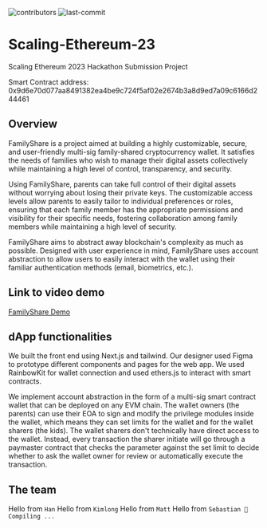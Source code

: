 ![contributors](https://img.shields.io/github/contributors/hanpham32/Scaling-Ethereum-23)
![last-commit](https://img.shields.io/github/last-commit/hanpham32/Scaling-Ethereum-23)

# Scaling-Ethereum-23
Scaling Ethereum 2023 Hackathon Submission Project

Smart Contract address:
0x9d6e70d077aa8491382ea4be9c724f5af02e2674b3a8d9ed7a09c6166d244461

## Overview
FamilyShare is a project aimed at building a highly customizable, secure, and user-friendly multi-sig family-shared cryptocurrency wallet. It satisfies the needs of families who wish to manage their digital assets collectively while maintaining a high level of control, transparency, and security.

Using FamilyShare, parents can take full control of their digital assets without worrying about losing their private keys. The customizable access levels allow parents to easily tailor to individual preferences or roles, ensuring that each family member has the appropriate permissions and visibility for their specific needs, fostering collaboration among family members while maintaining a high level of security. 

FamilyShare aims to abstract away blockchain's complexity as much as possible. Designed with user experience in mind, FamilyShare uses account abstraction to allow users to easily interact with the wallet using their familiar authentication methods (email, biometrics, etc.).

## Link to video demo
[FamilyShare Demo](https://ethglobal.com/showcase/familyshare-pmr7b)

## dApp functionalities
We built the front end using Next.js and tailwind. Our designer used Figma to prototype different components and pages for the web app. We used RainbowKit for wallet connection and used ethers.js to interact with smart contracts.

We implement account abstraction in the form of a multi-sig smart contract wallet that can be deployed on any EVM chain. The wallet owners (the parents) can use their EOA to sign and modify the privilege modules inside the wallet, which means they can set limits for the wallet and for the wallet sharers (the kids). The wallet sharers don't technically have direct access to the wallet. Instead, every transaction the sharer initiate will go through a paymaster contract that checks the parameter against the set limit to decide whether to ask the wallet owner for review or automatically execute the transaction.

## The team
Hello from `Han`
Hello from `Kimlong`
Hello from `Matt`
Hello from `Sebastian 🫶`
`Compiling ...`
